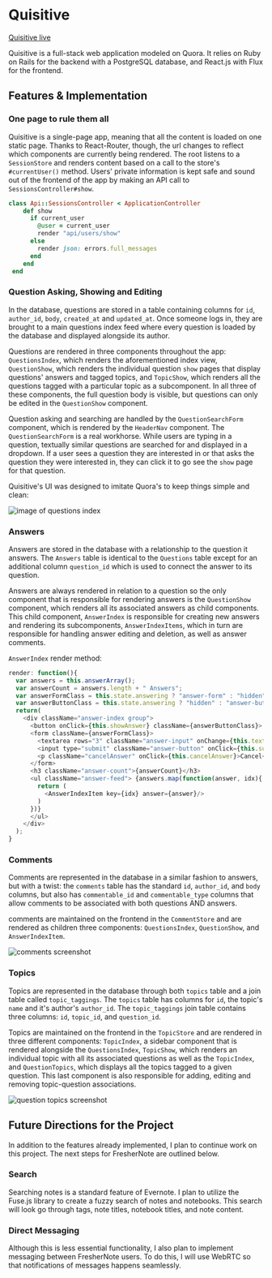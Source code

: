 # Quisitive

[Quisitive live][heroku]

[heroku]: http://quisitive.herokuapp.com

Quisitive is a full-stack web application modeled on Quora.  It relies on Ruby on Rails for the backend with a PostgreSQL database, and React.js with Flux for the frontend.  

## Features & Implementation

### One page to rule them all

Quisitive is a single-page app, meaning that all the content is loaded on one static page. Thanks to React-Router, though, the url changes to reflect which components are currently being rendered.  The root listens to a `SessionStore` and renders content based on a call to the store's `#currentUser()` method. Users' private information is kept safe and sound out of the frontend of the app by making an API call to `SessionsController#show`.

```ruby
class Api::SessionsController < ApplicationController
    def show
      if current_user
        @user = current_user
        render "api/users/show"
      else
        render json: errors.full_messages
      end
    end
 end
  ```

### Question Asking, Showing and Editing

  In the database, questions are stored in a table containing columns for `id`, `author_id`, `body`, `created_at` and `updated_at`.  Once someone logs in, they are brought to a main questions index feed where every question is loaded by the database and displayed alongside its author.

  Questions are rendered in three components throughout the app: `QuestionsIndex`, which renders the aforementioned index view, `QuestionShow`, which renders the individual question `show` pages that display questions' answers and tagged topics, and `TopicShow`, which renders all the questions tagged with a particular topic as a subcomponent. In all three of these components, the full question body is visible, but questions can only be edited in the `QuestionShow` component.

  Question asking and searching are handled by the `QuestionSearchForm` component, which is rendered by the `HeaderNav` component. The `QuestionSearchForm` is a real workhorse. While users are typing in a question, textually similar questions are searched for and displayed in a dropdown. If a user sees a question they are interested in or that asks the question they were interested in, they can click it to go see the `show` page for that question.

  Quisitive's UI was designed to imitate Quora's to keep things simple and clean:  

![image of questions index](https://github.com/rogeralexmiller/quisitive/tree/master/docs/IndexScreenshot.png)

### Answers

  Answers are stored in the database with a relationship to the question it answers. The `Answers` table is identical to the `Questions` table except for an additional column `question_id` which is used to connect the answer to its question.

  Answers are always rendered in relation to a question so the only component that is responsible for rendering answers is the `QuestionShow` component, which renders all its associated answers as child components. This child component, `AnswerIndex` is responsible for creating new answers and rendering its subcomponents, `AnswerIndexItems`, which in turn are responsible for handling answer editing and deletion, as well as answer comments.

`AnswerIndex` render method:

```javascript
render: function(){
  var answers = this.answerArray();
  var answerCount = answers.length + " Answers";
  var answerFormClass = this.state.answering ? "answer-form" : "hidden";
  var answerButtonClass = this.state.answering ? "hidden" : "answer-button";
  return(
    <div className="answer-index group">
      <button onClick={this.showAnswer} className={answerButtonClass}> Answer </button>
      <form className={answerFormClass}>
        <textarea rows="3" className="answer-input" onChange={this.textChange} value={this.state.answer}></textarea>
        <input type="submit" className="answer-button" onClick={this.submitAnswer}/>
        <p className="cancelAnswer" onClick={this.cancelAnswer}>Cancel</p>
      </form>
      <h3 className="answer-count">{answerCount}</h3>
      <ul className="answer-feed"> {answers.map(function(answer, idx){
        return (
          <AnswerIndexItem key={idx} answer={answer}/>
        )
      })}
      </ul>
    </div>
  );
}
```

### Comments

Comments are represented in the database in a similar fashion to answers, but with a twist: the `comments` table has the standard `id`, `author_id`, and `body` columns, but also has `commentable_id` and `commentable_type` columns that allow comments to be associated with both questions AND answers.

comments are maintained on the frontend in the `CommentStore` and are rendered as children three components: `QuestionsIndex`, `QuestionShow`, and `AnswerIndexItem`.

![comments screenshot](https://github.com/rogeralexmiller/quisitive/tree/master/docs/Comments.png)

### Topics

Topics are represented in the database through both `topics` table and a join table called `topic_taggings`.  The `topics` table has columns for `id`, the topic's `name` and it's author's `author_id`.  The `topic_taggings` join table contains three columns: `id`, `topic_id`, and `question_id`.  

Topics are maintained on the frontend in the `TopicStore` and are rendered in three different components: `TopicIndex`, a sidebar component that is rendered alongside the `QuestionsIndex`, `TopicShow`, which renders an individual topic with all its associated questions as well as the `TopicIndex`, and `QuestionTopics`, which displays all the topics tagged to a given question. This last component is also responsible for adding, editing and removing topic-question associations.

![question topics screenshot](https://github.com/rogeralexmiller/quisitive/tree/master/docs/QuestionTopics.png)

## Future Directions for the Project

In addition to the features already implemented, I plan to continue work on this project.  The next steps for FresherNote are outlined below.

### Search

Searching notes is a standard feature of Evernote.  I plan to utilize the Fuse.js library to create a fuzzy search of notes and notebooks.  This search will look go through tags, note titles, notebook titles, and note content.  

### Direct Messaging

Although this is less essential functionality, I also plan to implement messaging between FresherNote users.  To do this, I will use WebRTC so that notifications of messages happens seamlessly.  

